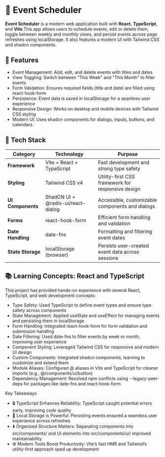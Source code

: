 # 📅 Event Scheduler

**Event Scheduler** is a modern web application built with **React**, **TypeScript**, and **Vite**.This app allows users to schedule events, edit or delete them, toggle between weekly and monthly views, and persist events across page refreshes using localStorage. It also features a modern UI with Tailwind CSS and shadcn components.

## 🚀 Features

- Event Management: Add, edit, and delete events with titles and dates
- View Toggling: Switch between "This Week" and "This Month" to filter events
- Form Validation: Ensures required fields (title and date) are filled using react-hook-form
- Persistence: Event data is saved in localStorage for a seamless user experience
- Responsive Design: Works on desktop and mobile devices with Tailwind CSS styling
- Modern UI: Uses shadcn components for dialogs, inputs, buttons, and calendars.

## 🧱 Tech Stack

| **Category**      | **Technology**                     | **Purpose**                                       |
| ----------------- | ---------------------------------- | ------------------------------------------------- |
| **Framework**     | Vite + React + TypeScript          | Fast development and strong type safety           |
| **Styling**       | Tailwind CSS v4                    | Utility-first CSS framework for responsive design |
| **UI Components** | ShadCN UI + @radix-ui/react-dialog | Accessible, customizable components and dialogs   |
| **Forms**         | react-hook-form                    | Efficient form handling and validation            |
| **Date Handling** | date-fns                           | Formatting and filtering event dates              |
| **State Storage** | localStorage (browser)             | Persists user-created event data across sessions  |

## 📚 Learning Concepts: React and TypeScript 

This project has provided hands-on experience with several React, TypeScript, and web development concepts:

- Type Safety: Used TypeScript to define event types and ensure type safety across components
- State Management: Applied useState and useEffect for managing events and persisting them in localStorage
- Form Handling: Integrated react-hook-form for form validation and submission handling
- Date Filtering: Used date-fns to filter events by week or month, improving user experience
- Component Styling: Leveraged Tailwind CSS for responsive and modern UI design
- Custom Components: Integrated shadcn components, learning to customize and extend them
- Module Aliases: Configured @ aliases in Vite and TypeScript for cleaner imports (e.g., @/components/ui/button)
- Dependency Management: Resolved npm conflicts using --legacy-peer-deps for packages like date-fns and react-hook-form.

Key Takeaways

- 🔒 TypeScript Enhances Reliability: TypeScript caught potential errors early, improving code quality
- 🔄 Local Storage is Powerful: Persisting events ensured a seamless user experience across refreshes
- ⬇️ Organized Structure Matters: Separating components into src/components/ and UI elements into src/components/ui/ improved maintainability
- ⚙️ Modern Tools Boost Productivity: Vite’s fast HMR and Tailwind’s utility-first approach sped up development

